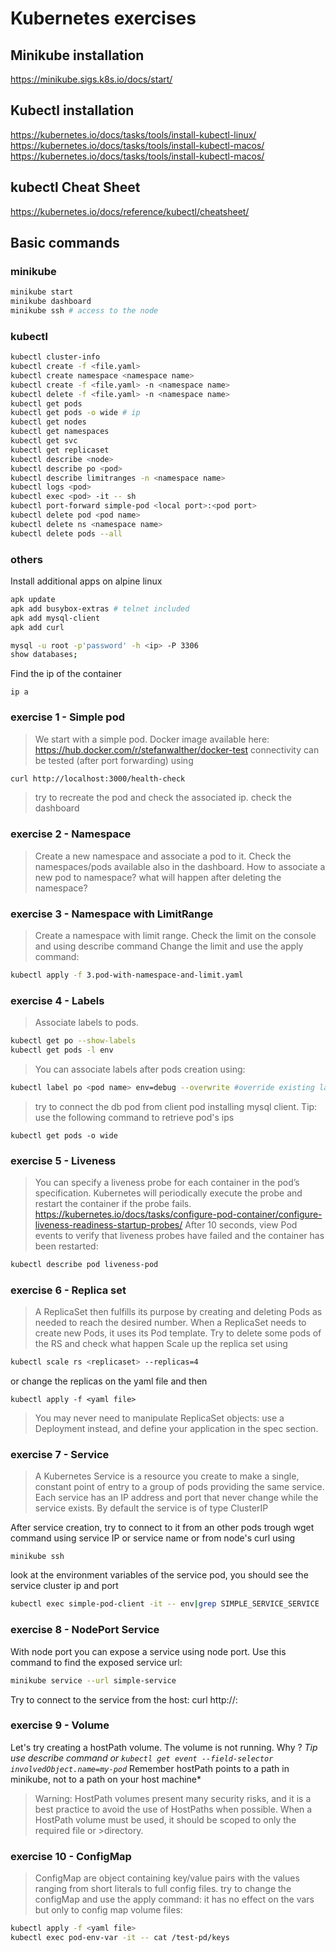 # Kubernetes exercises

## Minikube installation
https://minikube.sigs.k8s.io/docs/start/

## Kubectl installation
https://kubernetes.io/docs/tasks/tools/install-kubectl-linux/
https://kubernetes.io/docs/tasks/tools/install-kubectl-macos/
https://kubernetes.io/docs/tasks/tools/install-kubectl-macos/


## kubectl Cheat Sheet
https://kubernetes.io/docs/reference/kubectl/cheatsheet/

## Basic commands

### minikube
```sh
minikube start
minikube dashboard
minikube ssh # access to the node
```
### kubectl
```sh
kubectl cluster-info
kubectl create -f <file.yaml>
kubectl create namespace <namespace name>
kubectl create -f <file.yaml> -n <namespace name>
kubectl delete -f <file.yaml> -n <namespace name>
kubectl get pods
kubectl get pods -o wide # ip
kubectl get nodes
kubectl get namespaces
kubectl get svc
kubectl get replicaset
kubectl describe <node>
kubectl describe po <pod>
kubectl describe limitranges -n <namespace name>
kubectl logs <pod>
kubectl exec <pod> -it -- sh
kubectl port-forward simple-pod <local port>:<pod port>
kubectl delete pod <pod name>
kubectl delete ns <namespace name>
kubectl delete pods --all
```
### others
Install additional apps on alpine linux
```sh
apk update
apk add busybox-extras # telnet included
apk add mysql-client
apk add curl

mysql -u root -p'password' -h <ip> -P 3306
show databases;
```

Find the ip of the container
```
ip a
```

### exercise 1 - Simple pod
>We start with a simple pod. Docker image available here: https://hub.docker.com/r/stefanwalther/docker-test
>connectivity can be tested (after port forwarding) using
```sh
curl http://localhost:3000/health-check
```
>try to recreate the pod and check the associated ip. 
>check the dashboard

### exercise 2 - Namespace
>Create a new namespace and associate a pod to it.
>Check the namespaces/pods available also in the dashboard.
>How to associate a new pod to namespace?
>what will happen after deleting the namespace?


### exercise 3 - Namespace with LimitRange
>Create a namespace with limit range.
>Check the limit on the console and using describe command
>Change the limit and use the apply command:
```sh
kubectl apply -f 3.pod-with-namespace-and-limit.yaml
```

### exercise 4 - Labels
>Associate labels to pods.
```sh
kubectl get po --show-labels
kubectl get pods -l env
```
>You can associate labels after pods creation using:
```sh
kubectl label po <pod name> env=debug --overwrite #override existing label env
```
>try to connect the db pod from client pod installing mysql client.
>Tip: use the following command to retrieve pod's ips
```
kubectl get pods -o wide
```
### exercise 5 - Liveness
>You can specify a liveness probe for each container in the pod’s specification. Kubernetes will periodically execute the probe and restart the container if the probe fails.
> https://kubernetes.io/docs/tasks/configure-pod-container/configure-liveness-readiness-startup-probes/
> After 10 seconds, view Pod events to verify that liveness probes have failed and the container has been restarted:
```sh
kubectl describe pod liveness-pod
```

### exercise 6 - Replica set
>A ReplicaSet then fulfills its purpose by creating and deleting Pods as needed to reach the desired number. When a ReplicaSet needs to create new Pods, it uses its Pod template.
>Try to delete some pods of the RS and check what happen
>Scale up the replica set using
```sh
kubectl scale rs <replicaset> --replicas=4
```
or change the replicas on the yaml file and then
```
kubectl apply -f <yaml file>
```

>You may never need to manipulate ReplicaSet objects: use a Deployment instead, and define your application in the spec section.

### exercise 7 - Service
>A Kubernetes Service is a resource you create to make a single, constant point of entry to a group of pods providing the same service. 
>Each service has an IP address and port that never change while the service exists.
>By default the service is of type ClusterIP
>
After service creation, try to connect to it from an other pods trough wget command using service IP or service name or from node's curl using
```
minikube ssh
```
look at the environment variables of the service pod, you should see the service cluster ip and port
```sh
kubectl exec simple-pod-client -it -- env|grep SIMPLE_SERVICE_SERVICE
``` 

### exercise 8 - NodePort Service
With node port you can expose a service using node port. Use this command to find the exposed service url:
```sh
minikube service --url simple-service
```
Try to connect to the service from the host: 
curl  http://<host>:<port>


### exercise 9 - Volume
Let's try creating a hostPath volume.
The volume is not running. Why ? *Tip use describe command or ```kubectl get event --field-selector involvedObject.name=my-pod```* Remember hostPath points to a path in minikube, not to a path on your host machine*
>Warning:
>HostPath volumes present many security risks, and it is a best practice to avoid the use of HostPaths when possible. When a HostPath volume must be used, it should be scoped to only the required file or >directory.

### exercise 10 - ConfigMap
>ConfigMap are object containing key/value pairs with the values ranging from short literals to full config files.
>try to change the configMap and use the apply command: it has no effect on the vars but only to config map volume files:
```sh
kubectl apply -f <yaml file>
kubectl exec pod-env-var -it -- cat /test-pd/keys
```

